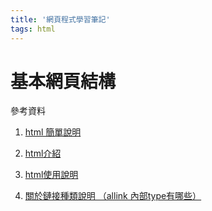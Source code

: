```yaml
---
title: '網頁程式學習筆記'
tags: html
---
```

# 基本網頁結構
參考資料
1.  [html 簡單說明](https://developer.mozilla.org/zh-TW/docs/Learn/HTML)  
    
2.  [html介紹](https://developer.mozilla.org/zh-TW/docs/Learn/HTML/Introduction_to_HTML/Getting_started)  
    
3.  [html使用說明](https://www.w3school.com.cn/html/html_jianjie.asp)
4.  [關於鏈接種類說明 （allink 內部type有哪些）](https://www.iana.org/assignments/media-types/media-types.xhtml)
